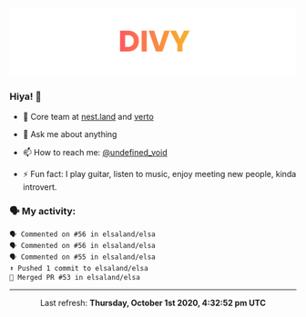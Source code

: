 
![](https://github.com/divy-work/divy-work/raw/master/assets/divy.png)

### Hiya! 👋

- 🔭 Core team at [nest.land](https://github.com/nestdotland/nest.land) and [verto](https://github.com/useverto/verto)

- 💬 Ask me about anything

- 📫 How to reach me: [@undefined_void](https://instagram.com/divy.exe)

- ⚡ Fun fact: I play guitar, listen to music, enjoy meeting new people, kinda introvert.

### 🗣 My activity:

```
🗣 Commented on #56 in elsaland/elsa
🗣 Commented on #56 in elsaland/elsa
🗣 Commented on #55 in elsaland/elsa
⬆️ Pushed 1 commit to elsaland/elsa
🎉 Merged PR #53 in elsaland/elsa
```

------------
<p align="center">Last refresh: <b>Thursday, October 1st 2020, 4:32:52 pm UTC</b></p>
